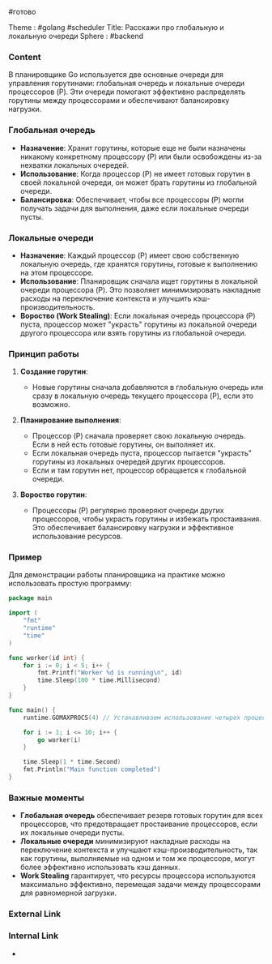 #готово 

Theme : #golang #scheduler
Title: Расскажи про глобальную и локальную очереди
Sphere : #backend

### Content

В планировщике Go используется две основные очереди для управления горутинами: глобальная очередь и локальные очереди процессоров (P). Эти очереди помогают эффективно распределять горутины между процессорами и обеспечивают балансировку нагрузки.

### Глобальная очередь

- **Назначение**: Хранит горутины, которые еще не были назначены никакому конкретному процессору (P) или были освобождены из-за нехватки локальных очередей.
- **Использование**: Когда процессор (P) не имеет готовых горутин в своей локальной очереди, он может брать горутины из глобальной очереди.
- **Балансировка**: Обеспечивает, чтобы все процессоры (P) могли получать задачи для выполнения, даже если локальные очереди пусты.

### Локальные очереди

- **Назначение**: Каждый процессор (P) имеет свою собственную локальную очередь, где хранятся горутины, готовые к выполнению на этом процессоре.
- **Использование**: Планировщик сначала ищет горутины в локальной очереди процессора (P). Это позволяет минимизировать накладные расходы на переключение контекста и улучшить кэш-производительность.
- **Вороство (Work Stealing)**: Если локальная очередь процессора (P) пуста, процессор может "украсть" горутины из локальной очереди другого процессора или взять горутины из глобальной очереди.

### Принцип работы

1. **Создание горутин**:
   - Новые горутины сначала добавляются в глобальную очередь или сразу в локальную очередь текущего процессора (P), если это возможно.

2. **Планирование выполнения**:
   - Процессор (P) сначала проверяет свою локальную очередь. Если в ней есть готовые горутины, он выполняет их.
   - Если локальная очередь пуста, процессор пытается "украсть" горутины из локальных очередей других процессоров.
   - Если и там горутин нет, процессор обращается к глобальной очереди.

3. **Вороство горутин**:
   - Процессоры (P) регулярно проверяют очереди других процессоров, чтобы украсть горутины и избежать простаивания. Это обеспечивает балансировку нагрузки и эффективное использование ресурсов.

### Пример

Для демонстрации работы планировщика на практике можно использовать простую программу:

```go
package main

import (
    "fmt"
    "runtime"
    "time"
)

func worker(id int) {
    for i := 0; i < 5; i++ {
        fmt.Printf("Worker %d is running\n", id)
        time.Sleep(100 * time.Millisecond)
    }
}

func main() {
    runtime.GOMAXPROCS(4) // Устанавливаем использование четырех процессоров

    for i := 1; i <= 10; i++ {
        go worker(i)
    }

    time.Sleep(1 * time.Second)
    fmt.Println("Main function completed")
}
```

### Важные моменты

- **Глобальная очередь** обеспечивает резерв готовых горутин для всех процессоров, что предотвращает простаивание процессоров, если их локальные очереди пусты.
- **Локальные очереди** минимизируют накладные расходы на переключение контекста и улучшают кэш-производительность, так как горутины, выполняемые на одном и том же процессоре, могут более эффективно использовать кэш данных.
- **Work Stealing** гарантирует, что ресурсы процессора используются максимально эффективно, перемещая задачи между процессорами для равномерной загрузки.

### External Link



### Internal Link

- 